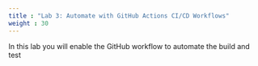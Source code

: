 ```yaml
---
title : "Lab 3: Automate with GitHub Actions CI/CD Workflows"
weight : 30
---
```


In this lab you will enable the GitHub workflow to automate the build and test 